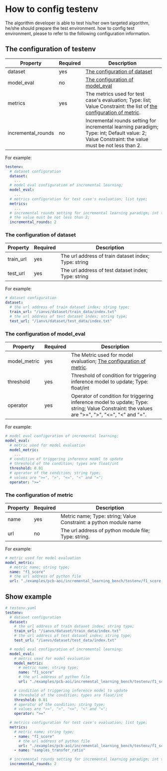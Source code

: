 # How to config testenv

The algorithm developer is able to test his/her own targeted algorithm, he/she should prepare the test environment.
how to config test environment, please to refer to the following configuration information.

## The configuration of testenv

| Property | Required | Description |
|----------|----------|-------------|
|dataset|yes|[The configuration of dataset](https://github.com/kubeedge/ianvs/blob/main/docs/user_interface/how-to-config-testenv.md#the-configuration-of-dataset)|
|model_eval|no|[The configuration of model_eval](https://github.com/kubeedge/ianvs/blob/main/docs/user_interface/how-to-config-testenv.md#the-configuration-of-model_eval)
|metrics|yes|The metrics used for test case's evaluation; Type: list; Value Constraint: the list of [the configuration of metric](https://github.com/kubeedge/ianvs/blob/main/docs/user_interface/how-to-config-testenv.md#the-configuration-of-metric).|
|incremental_rounds|no|Incremental rounds setting for incremental learning paradigm; Type: int; Default value: 2; Value Constraint: the value must be not less than 2. |

For example:

```yaml
testenv:
  # dataset configuration
  dataset:
    ...
  # model eval configuration of incremental learning;
  model_eval:
    ...
  # metrics configuration for test case's evaluation; list type;
  metrics:
    ...
  # incremental rounds setting for incremental learning paradigm; int type; default value is 2;
  # the value must be not less than 2;
  incremental_rounds: 2
```

### The configuration of dataset

| Property | Required | Description |
|----------|----------|-------------|
|train_url|yes|The url address of train dataset index; Type: string|
|test_url|yes|The url address of test dataset index; Type: string|

For example:

```yaml
# dataset configuration
dataset:
  # the url address of train dataset index; string type;
  train_url: "/ianvs/dataset/train_data/index.txt"
  # the url address of test dataset index; string type;
  test_url: "/ianvs/dataset/test_data/index.txt"
```

### The configuration of model_eval

| Property | Required | Description |
|----------|----------|-------------|
|model_metric|yes|The Metric used for model evaluation; [The configuration of metric](https://github.com/kubeedge/ianvs/blob/main/docs/user_interface/how-to-config-testenv.md#the-configuration-of-metric).|
|threshold|yes|Threshold of condition for triggering inference model to update; Type: float/int|
|operator|yes|Operator of condition for triggering inference model to update; Type: string; Value Constraint: the values are ">=", ">", "<=", "<" and "=".|

For example:

```yaml
# model eval configuration of incremental learning;
model_eval:
  # metric used for model evaluation
  model_metric:
    ...
  # condition of triggering inference model to update
  # threshold of the condition; types are float/int
  threshold: 0.01
  # operator of the condition; string type;
  # values are ">=", ">", "<=", "<" and "=";
  operator: ">="
```

### The configuration of metric

| Property | Required | Description |
|----------|----------|-------------|
|name|yes|Metric name; Type: string; Value Constraint: a python module name|
|url|no|The url address of python module file; Type: string.|

For example:

```yaml
# metric used for model evaluation
model_metric:
  # metric name; string type;
  name: "f1_score"
  # the url address of python file
  url: "./examples/pcb-aoi/incremental_learning_bench/testenv/f1_score.py"
```

## Show example

```yaml
# testenv.yaml
testenv:
  # dataset configuration
  dataset:
    # the url address of train dataset index; string type;
    train_url: "/ianvs/dataset/train_data/index.txt"
    # the url address of test dataset index; string type;
    test_url: "/ianvs/dataset/test_data/index.txt"

  # model eval configuration of incremental learning;
  model_eval:
    # metric used for model evaluation
    model_metric:
      # metric name; string type;
      name: "f1_score"
      # the url address of python file
      url: "./examples/pcb-aoi/incremental_learning_bench/testenv/f1_score.py"

    # condition of triggering inference model to update
    # threshold of the condition; types are float/int
    threshold: 0.01
    # operator of the condition; string type;
    # values are ">=", ">", "<=", "<" and "=";
    operator: ">="

  # metrics configuration for test case's evaluation; list type;
  metrics:
    # metric name; string type;
    - name: "f1_score"
      # the url address of python file
      url: "./examples/pcb-aoi/incremental_learning_bench/testenv/f1_score.py"
    - name: "samples_transfer_ratio"

  # incremental rounds setting for incremental learning paradigm; int type; default value is 2;
  incremental_rounds: 2
```





